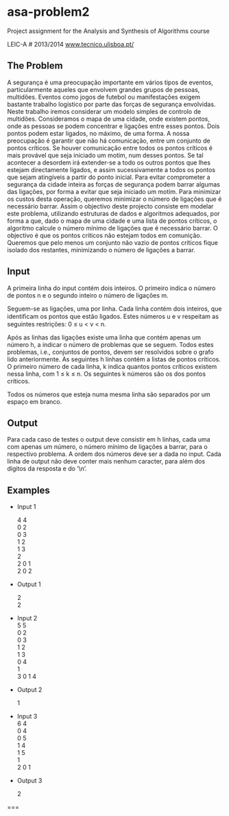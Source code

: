 asa-problem2
===========

Project assignment for the Analysis and Synthesis of Algorithms course 

LEIC-A # 2013/2014
www.tecnico.ulisboa.pt/ 

 The Problem
-
A segurança é uma preocupação importante em vários tipos de eventos, particularmente aqueles que envolvem grandes grupos de pessoas, multidões. Eventos como jogos de futebol ou manifestações exigem bastante trabalho logístico por parte das forças de segurança envolvidas.
Neste trabalho iremos considerar um modelo simples de controlo de multidões. Consideramos o mapa de uma cidade, onde existem pontos, onde as pessoas se podem concentrar e ligações entre esses pontos. Dois pontos podem estar ligados, no máximo, de uma forma. A nossa preocupação é garantir que não há comunicação, entre um conjunto de pontos críticos. Se houver comunicação entre todos os pontos críticos é mais provável que seja iniciado um motim, num desses pontos. Se tal acontecer a desordem irá extender-se a todo os outros pontos que lhes estejam directamente ligados, e assim sucessivamente a todos os pontos que sejam atingíveis a partir do ponto inicial.
Para evitar comprometer a segurança da cidade inteira as forças de segurança podem barrar algumas das ligações, por forma a evitar que seja iniciado um motim. Para minimizar os custos desta operação, queremos minimizar o número de ligações que é necessário barrar. Assim o objectivo deste projecto consiste em modelar este problema, utilizando estruturas de dados e algoritmos adequados, por forma a que, dado o mapa de uma cidade e uma lista de pontos críticos, o algoritmo calcule o número mínimo de ligações que é necessário barrar. O objectivo é que os pontos críticos não estejam todos em comunição. Queremos que pelo menos um conjunto não vazio de pontos críticos fique isolado dos restantes, minimizando o número de ligações a barrar.

 Input
-

A primeira linha do input contém dois inteiros. O primeiro indica o número de pontos n e o
segundo inteiro o número de ligações m.

Seguem-se as ligações, uma por linha. Cada linha contém dois inteiros, que identiﬁcam os
pontos que estão ligados. Estes números u e v respeitam as seguintes restrições: 0 ≤ u < v < n.

Após as linhas das ligações existe uma linha que contém apenas um número h, a indicar o
número de problemas que se seguem. Todos estes problemas, i.e., conjuntos de pontos, devem
ser resolvidos sobre o grafo lido anteriormente. As seguintes h linhas contém a listas de pontos
críticos. O primeiro número de cada linha, k indica quantos pontos críticos existem nessa linha,
com 1 ≤ k ≤ n. Os seguintes k números são os dos pontos críticos.

Todos os números que esteja numa mesma linha são separados por um espaço em branco.


 Output
-
Para cada caso de testes o output deve consistir em h linhas, cada uma com apenas um número,
o número mínimo de ligações a barrar, para o respectivo problema. A ordem dos números deve
ser a dada no input. Cada linha de output não deve conter mais nenhum caracter, para além dos
dígitos da resposta e do ’\n’.


Examples
-

- Input 1<br/>

  4 4 <br/>
  0 2 <br/>
  0 3 <br/>
  1 2 <br/>
  1 3 <br/>
  2 <br/>
  2 0 1 <br/>
  2 0 2 <br/>
  
- Output 1<br/>

  2 <br/>
  2 <br/>
  
- Input 2<br/>
  5 5 <br/>
  0 2 <br/>
  0 3 <br/>
  1 2 <br/>
  1 3 <br/>
  0 4 <br/>
  1 <br/>
  3 0 1 4 <br/>
  
- Output 2<br/>

  1 <br/>
  
- Input 3<br/>
  6 4 <br/>
  0 4 <br/>
  0 5 <br/>
  1 4 <br/>
  1 5 <br/>
  1 <br/>
  2 0 1 <br/>
  
- Output 3<br/>

  2 <br/>

===
